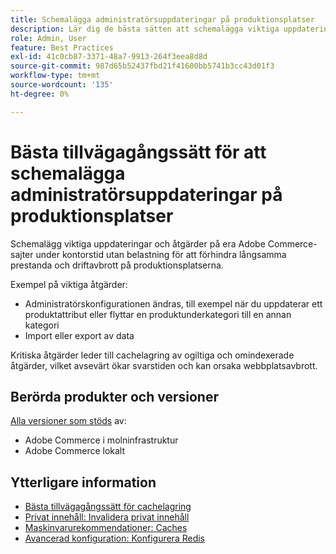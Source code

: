 ```yaml
---
title: Schemalägga administratörsuppdateringar på produktionsplatser
description: Lär dig de bästa sätten att schemalägga viktiga uppdateringar till Adobe Commerce för att förhindra långsamma prestanda och avbrott.
role: Admin, User
feature: Best Practices
exl-id: 41c0cb87-3371-48a7-9913-264f3eea8d8d
source-git-commit: 987d65b52437fbd21f41600bb5741b3cc43d01f3
workflow-type: tm+mt
source-wordcount: '135'
ht-degree: 0%

---
```


# Bästa tillvägagångssätt för att schemalägga administratörsuppdateringar på produktionsplatser

Schemalägg viktiga uppdateringar och åtgärder på era Adobe Commerce-sajter under kontorstid utan belastning för att förhindra långsamma prestanda och driftavbrott på produktionsplatserna.

Exempel på viktiga åtgärder:

- Administratörskonfigurationen ändras, till exempel när du uppdaterar ett produktattribut eller flyttar en produktunderkategori till en annan kategori
- Import eller export av data

Kritiska åtgärder leder till cachelagring av ogiltiga och omindexerade åtgärder, vilket avsevärt ökar svarstiden och kan orsaka webbplatsavbrott.

## Berörda produkter och versioner

[Alla versioner som stöds](../../../release/versions.md) av:

- Adobe Commerce i molninfrastruktur
- Adobe Commerce lokalt

## Ytterligare information

- [Bästa tillvägagångssätt för cachelagring](https://experienceleague.adobe.com/sv/docs/commerce-admin/systems/tools/cache-management#best-practices-for-caching)
- [Privat innehåll: Invalidera privat innehåll](https://developer.adobe.com/commerce/php/development/cache/page/private-content/#invalidate-private-content)
- [Maskinvarurekommendationer: Caches](../../../performance/hardware.md#caches)
- [Avancerad konfiguration: Konfigurera Redis](../../../performance/advanced-setup.md#set-up-redis)
